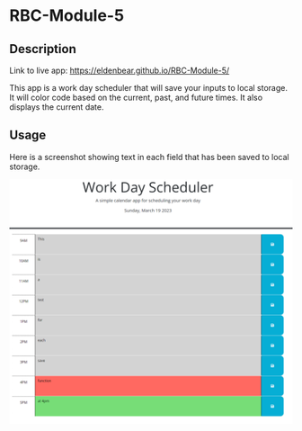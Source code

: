 # RBC-Module-5

## Description
Link to live app: https://eldenbear.github.io/RBC-Module-5/ 

This app is a work day scheduler that will save your inputs to local storage. It will color code based on the current, past, and future times. It also displays the current date.



## Usage
Here is a screenshot showing text in each field that has been saved to local storage.

![alt text](assets/images/WDS-screenshot.png)
